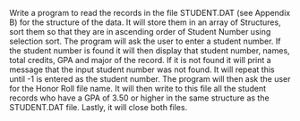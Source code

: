Write a program to read the records in the file STUDENT.DAT (see Appendix B) for the structure of the data. 
It will store them in an array of Structures, sort them so that they are in ascending order of Student Number using selection sort. 
The program will ask the user to enter a student number. 
If the student number is found it will then display that student number, names, total credits, GPA and major of the record. 
If it is not found it will print a message that the input student number was not found. 
It will repeat this until -1 is entered as the student number. 
The program will then ask the user for the Honor Roll file name. 
It will then write to this file all the student records who have a GPA of 3.50 or higher in the same structure as the STUDENT.DAT file. 
Lastly, it will close both files.
